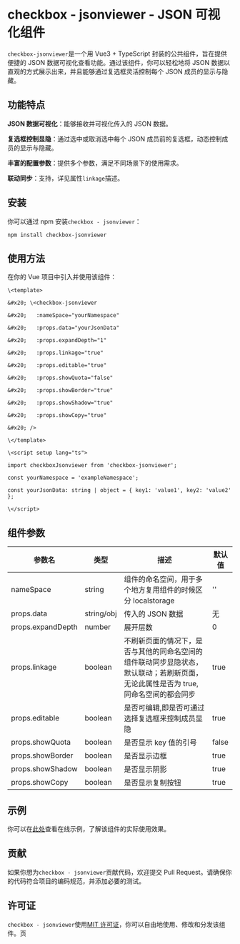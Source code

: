 # checkbox - jsonviewer - JSON 可视化组件

`checkbox-jsonviewer`是一个用 Vue3 + TypeScript 封装的公共组件，旨在提供便捷的 JSON 数据可视化查看功能。通过该组件，你可以轻松地将 JSON 数据以直观的方式展示出来，并且能够通过复选框灵活控制每个 JSON 成员的显示与隐藏。

## 功能特点

**JSON 数据可视化**：能够接收并可视化传入的 JSON 数据。

**复选框控制显隐**：通过选中或取消选中每个 JSON 成员前的复选框，动态控制成员的显示与隐藏。

**丰富的配置参数**：提供多个参数，满足不同场景下的使用需求。

**联动同步**：支持，详见属性`linkage`描述。

## 安装

你可以通过 npm 安装`checkbox - jsonviewer`：

```
npm install checkbox-jsonviewer
```

## 使用方法

在你的 Vue 项目中引入并使用该组件：

```
\<template>

&#x20; \<checkbox-jsonviewer

&#x20;   :nameSpace="yourNamespace"

&#x20;   :props.data="yourJsonData"

&#x20;   :props.expandDepth="1"

&#x20;   :props.linkage="true"

&#x20;   :props.editable="true"

&#x20;   :props.showQuota="false"

&#x20;   :props.showBorder="true"

&#x20;   :props.showShadow="true"

&#x20;   :props.showCopy="true"

&#x20; />

\</template>

\<script setup lang="ts">

import checkboxJsonviewer from 'checkbox-jsonviewer';

const yourNamespace = 'exampleNamespace';

const yourJsonData: string | object = { key1: 'value1', key2: 'value2' };

\</script>
```

## 组件参数

| 参数名            | 类型       | 描述                                                                                                                                | 默认值 |
| ----------------- | ---------- | ----------------------------------------------------------------------------------------------------------------------------------- | ------ |
| nameSpace         | string     | 组件的命名空间，用于多个地方复用组件的时候区分 localstorage                                                                         | ''     |
| props.data        | string/obj | 传入的 JSON 数据                                                                                                                    | 无     |
| props.expandDepth | number     | 展开层数                                                                                                                            | 0      |
| props.linkage     | boolean    | 不刷新页面的情况下，是否与其他的同命名空间的组件联动同步显隐状态，默认联动；若刷新页面，无论此属性是否为 true, 同命名空间的都会同步 | true   |
| props.editable    | boolean    | 是否可编辑,即是否可通过选择复选框来控制成员显隐                                                                                     | true   |
| props.showQuota   | boolean    | 是否显示 key 值的引号                                                                                                               | false  |
| props.showBorder  | boolean    | 是否显示边框                                                                                                                        | true   |
| props.showShadow  | boolean    | 是否显示阴影                                                                                                                        | true   |
| props.showCopy    | boolean    | 是否显示复制按钮                                                                                                                    | true   |

## 示例

你可以在[此处](链接到示例页面，若有)查看在线示例，了解该组件的实际使用效果。

## 贡献

如果你想为`checkbox - jsonviewer`贡献代码，欢迎提交 Pull Request。请确保你的代码符合项目的编码规范，并添加必要的测试。

## 许可证

`checkbox - jsonviewer`使用[MIT 许可证](LICENSE)，你可以自由地使用、修改和分发该组件。页
